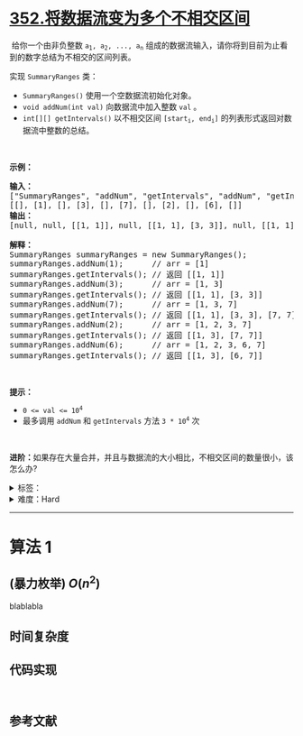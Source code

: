 # [352.将数据流变为多个不相交区间](https://leetcode.cn/problems/data-stream-as-disjoint-intervals/)

<p>&nbsp;给你一个由非负整数&nbsp;<code>a<sub>1</sub>, a<sub>2</sub>, ..., a<sub>n</sub></code> 组成的数据流输入，请你将到目前为止看到的数字总结为不相交的区间列表。</p>

<p>实现 <code>SummaryRanges</code> 类：</p>

<div class="original__bRMd">
<div>
<ul>
	<li><code>SummaryRanges()</code> 使用一个空数据流初始化对象。</li>
	<li><code>void addNum(int val)</code> 向数据流中加入整数 <code>val</code> 。</li>
	<li><code>int[][] getIntervals()</code> 以不相交区间&nbsp;<code>[start<sub>i</sub>, end<sub>i</sub>]</code> 的列表形式返回对数据流中整数的总结。</li>
</ul>

<p>&nbsp;</p>

<p><strong>示例：</strong></p>

<pre>
<strong>输入：</strong>
["SummaryRanges", "addNum", "getIntervals", "addNum", "getIntervals", "addNum", "getIntervals", "addNum", "getIntervals", "addNum", "getIntervals"]
[[], [1], [], [3], [], [7], [], [2], [], [6], []]
<strong>输出：</strong>
[null, null, [[1, 1]], null, [[1, 1], [3, 3]], null, [[1, 1], [3, 3], [7, 7]], null, [[1, 3], [7, 7]], null, [[1, 3], [6, 7]]]

<strong>解释：</strong>
SummaryRanges summaryRanges = new SummaryRanges();
summaryRanges.addNum(1);      // arr = [1]
summaryRanges.getIntervals(); // 返回 [[1, 1]]
summaryRanges.addNum(3);      // arr = [1, 3]
summaryRanges.getIntervals(); // 返回 [[1, 1], [3, 3]]
summaryRanges.addNum(7);      // arr = [1, 3, 7]
summaryRanges.getIntervals(); // 返回 [[1, 1], [3, 3], [7, 7]]
summaryRanges.addNum(2);      // arr = [1, 2, 3, 7]
summaryRanges.getIntervals(); // 返回 [[1, 3], [7, 7]]
summaryRanges.addNum(6);      // arr = [1, 2, 3, 6, 7]
summaryRanges.getIntervals(); // 返回 [[1, 3], [6, 7]]
</pre>

<p>&nbsp;</p>

<p><strong>提示：</strong></p>

<ul>
	<li><code>0 &lt;= val &lt;= 10<sup>4</sup></code></li>
	<li>最多调用&nbsp;<code>addNum</code> 和 <code>getIntervals</code> 方法 <code>3 * 10<sup>4</sup></code> 次</li>
</ul>
</div>
</div>

<p>&nbsp;</p>

<p><strong>进阶：</strong>如果存在大量合并，并且与数据流的大小相比，不相交区间的数量很小，该怎么办?</p>

<details>
<summary>标签：</summary>
['设计', '二分查找', '有序集合']
</details>

<details>
<summary>难度：Hard</summary>
喜欢：169
</details>

---

# 算法 1

## (暴力枚举) $O(n^2)$

blablabla

## 时间复杂度

## 代码实现

```java []

```

```cpp []

```

## 参考文献
